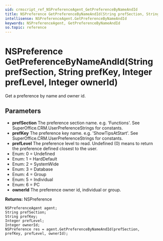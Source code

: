 ```yaml
---
uid: crmscript_ref_NSPreferenceAgent_GetPreferenceByNameAndId
title: NSPreference GetPreferenceByNameAndId(String prefSection, String prefKey, Integer prefLevel, Integer ownerId)
intellisense: NSPreferenceAgent.GetPreferenceByNameAndId
keywords: NSPreferenceAgent, GetPreferenceByNameAndId
so.topic: reference
---
```


# NSPreference GetPreferenceByNameAndId(String prefSection, String prefKey, Integer prefLevel, Integer ownerId)

Get a preference by name and owner id.

## Parameters

* **prefSection** The preference section name. e.g. 'Functions'. See SuperOffice.CRM.UserPreferenceStrings for constants. 
* **prefKey** The preference key name. e.g. 'ShowTipsAtStart'. See SuperOffice.CRM.UserPreferenceStrings for constants.
* **prefLevel** The preference level to read. Undefined (0) means to return the preference defined closest to the user.
* Enum: 0 = Undefined 
* Enum: 1 = HardDefault 
* Enum: 2 = SystemWide 
* Enum: 3 = Database 
* Enum: 4 = Group 
* Enum: 5 = Individual 
* Enum: 6 = PC 
* **ownerId** The preference owner id, individual or group.

**Returns:** NSPreference

```crmscript
NSPreferenceAgent agent;
String prefSection;
String prefKey;
Integer prefLevel;
Integer ownerId;
NSPreference res = agent.GetPreferenceByNameAndId(prefSection, prefKey, prefLevel, ownerId);
```

